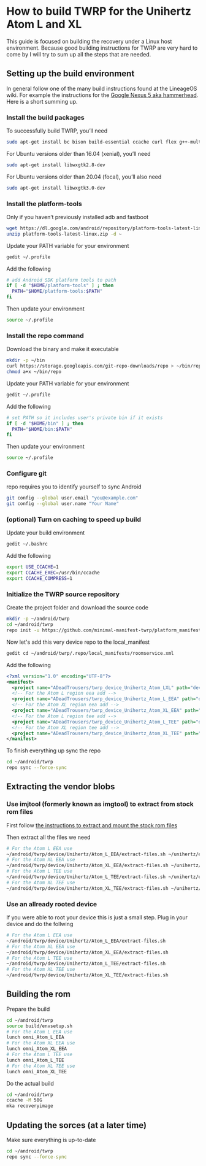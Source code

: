 How to build TWRP for the Unihertz Atom L and XL
=================================================

This guide is focused on building the recovery under a Linux host environment.
Because good building instructions for TWRP are very hard to come by I will try to sum up all the steps that are needed.

## Setting up the build environment

In general follow one of the many build instructions found at the LineageOS wiki.
For example the instructions for the [Google Nexus 5 aka hammerhead](https://wiki.lineageos.org/devices/hammerhead/build).
Here is a short summing up.

### Install the build packages

To successfully build TWRP, you’ll need

```bash
sudo apt-get install bc bison build-essential ccache curl flex g++-multilib gcc-multilib git gnupg gperf imagemagick lib32ncurses5-dev lib32readline-dev lib32z1-dev liblz4-tool libncurses5 libncurses5-dev libsdl1.2-dev libssl-dev libxml2 libxml2-utils lzop pngcrush rsync schedtool squashfs-tools xsltproc zip zlib1g-dev
```

For Ubuntu versions older than 16.04 (xenial), you’ll need

```bash
sudo apt-get install libwxgtk2.8-dev	
```

For Ubuntu versions older than 20.04 (focal), you’ll also need

```bash
sudo apt-get install libwxgtk3.0-dev
```

### Install the platform-tools

Only if you haven’t previously installed adb and fastboot

```bash
wget https://dl.google.com/android/repository/platform-tools-latest-linux.zip
unzip platform-tools-latest-linux.zip -d ~
```

Update your PATH variable for your environment

```bash
gedit ~/.profile
```
	
Add the following
	
```bash
# add Android SDK platform tools to path
if [ -d "$HOME/platform-tools" ] ; then
  PATH="$HOME/platform-tools:$PATH"
fi	
```

Then update your environment

```bash
source ~/.profile
```
	
### Install the repo command

Download the binary and make it executable

```bash
mkdir -p ~/bin
curl https://storage.googleapis.com/git-repo-downloads/repo > ~/bin/repo
chmod a+x ~/bin/repo
```
	
Update your PATH variable for your environment

```bash
gedit ~/.profile
```
	
Add the following
	
```bash
# set PATH so it includes user's private bin if it exists
if [ -d "$HOME/bin" ] ; then
  PATH="$HOME/bin:$PATH"
fi	
```

Then update your environment

```bash
source ~/.profile
```
	
### Configure git

repo requires you to identify yourself to sync Android

```bash
git config --global user.email "you@example.com"
git config --global user.name "Your Name"
```
	
### (optional) Turn on caching to speed up build

Update your build environment

```bash
gedit ~/.bashrc	
```

Add the following
	
```bash
export USE_CCACHE=1
export CCACHE_EXEC=/usr/bin/ccache
export CCACHE_COMPRESS=1
```

### Initialize the TWRP source repository

Create the project folder and download the source code

```bash
mkdir -p ~/android/twrp
cd ~/android/twrp
repo init -u https://github.com/minimal-manifest-twrp/platform_manifest_twrp_omni.git -b twrp-10.0
```
	
Now let's add this very device repo to the local_manifest

```bash
gedit cd ~/android/twrp/.repo/local_manifests/roomservice.xml
```
	
Add the following

```xml
<?xml version="1.0" encoding="UTF-8"?>
<manifest>
  <project name="ADeadTrousers/twrp_device_Unihertz_Atom_LXL" path="device/Unihertz/Atom_LXL" remote="github" revision="master" />
  <!-- For the Atom L region eea add -->  
  <project name="ADeadTrousers/twrp_device_Unihertz_Atom_L_EEA" path="device/Unihertz/Atom_L_EEA" remote="github" revision="master" />
  <!-- For the Atom XL region eea add -->  
  <project name="ADeadTrousers/twrp_device_Unihertz_Atom_XL_EEA" path="device/Unihertz/Atom_XL_EEA" remote="github" revision="master" />
  <!-- For the Atom L region tee add -->  
  <project name="ADeadTrousers/twrp_device_Unihertz_Atom_L_TEE" path="device/Unihertz/Atom_L_TEE" remote="github" revision="master" />
  <!-- For the Atom XL region tee add -->  
  <project name="ADeadTrousers/twrp_device_Unihertz_Atom_XL_TEE" path="device/Unihertz/Atom_XL_TEE" remote="github" revision="master" />
</manifest>
```

To finish everything up sync the repo

```bash
cd ~/android/twrp
repo sync --force-sync
```

## Extracting the vendor blobs

### Use imjtool (formerly known as imgtool) to extract from stock rom files

First follow [the instructions to extract and mount the stock rom files](HOW-TO-EXTRACT_FILES.md) 

Then extract all the files we need

```bash
# For the Atom L EEA use
~/android/twrp/device/Unihertz/Atom_L_EEA/extract-files.sh ~/unihertz/extracted
# For the Atom XL EEA use
~/android/twrp/device/Unihertz/Atom_XL_EEA/extract-files.sh ~/unihertz/extracted
# For the Atom L TEE use
~/android/twrp/device/Unihertz/Atom_L_TEE/extract-files.sh ~/unihertz/extracted
# For the Atom XL TEE use
~/android/twrp/device/Unihertz/Atom_XL_TEE/extract-files.sh ~/unihertz/extracted
```

### Use an allready rooted device

If you were able to root your device this is just a small step. Plug in your device and do the follwing

```bash
# For the Atom L EEA use
~/android/twrp/device/Unihertz/Atom_L_EEA/extract-files.sh 
# For the Atom XL EEA use
~/android/twrp/device/Unihertz/Atom_XL_EEA/extract-files.sh
# For the Atom L TEE use
~/android/twrp/device/Unihertz/Atom_L_TEE/extract-files.sh 
# For the Atom XL TEE use
~/android/twrp/device/Unihertz/Atom_XL_TEE/extract-files.sh
```
	
## Building the rom

Prepare the build	

```bash
cd ~/android/twrp
source build/envsetup.sh
# For the Atom L EEA use
lunch omni_Atom_L_EEA
# For the Atom XL EEA use
lunch omni_Atom_XL_EEA
# For the Atom L TEE use
lunch omni_Atom_L_TEE
# For the Atom XL TEE use
lunch omni_Atom_XL_TEE
```
	
Do the actual build
	
```bash
cd ~/android/twrp
ccache -M 50G
mka recoveryimage
```

## Updating the sorces (at a later time)

Make sure everything is up-to-date

```bash
cd ~/android/twrp
repo sync --force-sync
```
